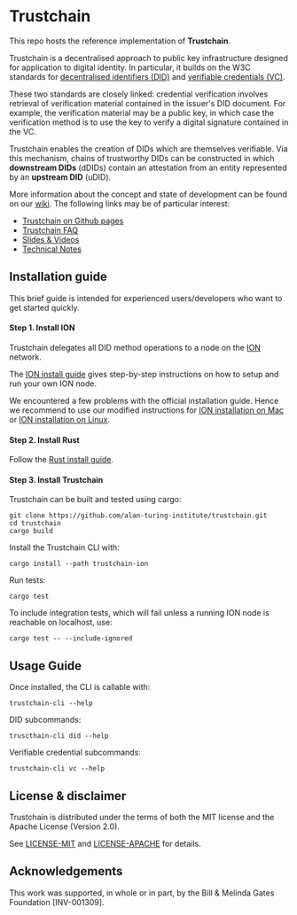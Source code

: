 # Trustchain

This repo hosts the reference implementation of **Trustchain**.

Trustchain is a decentralised approach to public key infrastructure designed for application to digital identity. In particular, it builds on the W3C standards for [decentralised identifiers (DID)](https://www.w3.org/TR/did-core/) and [verifiable credentials (VC)](https://www.w3.org/TR/vc-data-model/).

These two standards are closely linked: credential verification involves retrieval of verification material contained in the issuer's DID document. For example, the verification material may be a public key, in which case the verification method is to use the key to verify a digital signature contained in the VC.

Trustchain enables the creation of DIDs which are themselves verifiable. Via this mechanism, chains of trustworthy DIDs can be constructed in which **downstream DIDs** (dDIDs) contain an attestation from an entity represented by an **upstream DID** (uDID).

More information about the concept and state of development can be found on our [wiki](https://github.com/alan-turing-institute/trustchain/wiki). The following links may be of particular interest:
- [Trustchain on Github pages](https://alan-turing-institute.github.io/trustchain/#/)
- [Trustchain FAQ](https://github.com/alan-turing-institute/trustchain/wiki/Trustchain-FAQ)
- [Slides & Videos](https://github.com/alan-turing-institute/trustchain/wiki#communication)
- [Technical Notes](https://github.com/alan-turing-institute/trustchain/wiki/Trustchain-Technical-Notes)

## Installation guide

This brief guide is intended for experienced users/developers who want to get started quickly.

#### Step 1. Install ION
Trustchain delegates all DID method operations to a node on the [ION](https://identity.foundation/ion/) network.

The [ION install guide](https://identity.foundation/ion/install-guide/) gives step-by-step instructions on how to setup and run your own ION node.

We encountered a few problems with the official installation guide. Hence we recommend to use our modified instructions for [ION installation on Mac](https://alan-turing-institute.github.io/trustchain/#/./installation?id=ion-installation-on-mac) or [ION installation on Linux](https://alan-turing-institute.github.io/trustchain/#/./installation?id=ion-installation-on-linux).

#### Step 2. Install Rust
Follow the [Rust install guide](https://www.rust-lang.org/tools/install).

#### Step 3. Install Trustchain
Trustchain can be built and tested using cargo:
```
git clone https://github.com/alan-turing-institute/trustchain.git
cd trustchain
cargo build
```
Install the Trustchain CLI with:
```shell
cargo install --path trustchain-ion
```
Run tests:
```
cargo test
```
To include integration tests, which will fail unless a running ION node is reachable on localhost, use:
```
cargo test -- --include-ignored
```

## Usage Guide
Once installed, the CLI is callable with:
```
trustchain-cli --help
```
DID subcommands:
```
truscthain-cli did --help
```
Verifiable credential subcommands:
```
trustchain-cli vc --help
```

## License & disclaimer
Trustchain is distributed under the terms of both the MIT license and the Apache License (Version 2.0).

See [LICENSE-MIT](LICENSE-MIT) and [LICENSE-APACHE](LICENSE-APACHE) for details.

## Acknowledgements
This work was supported, in whole or in part, by the Bill & Melinda Gates Foundation [INV-001309].
